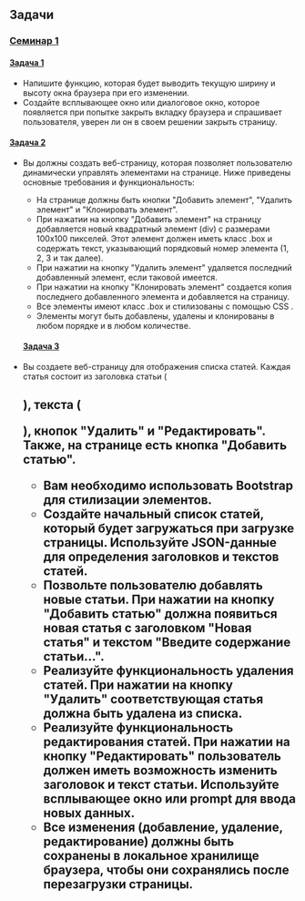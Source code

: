 ## Задачи

### [Семинар 1](https://github.com/enginoevadiana/geekbrains/tree/main/js-api/seminar1)

#### [Задача 1](https://github.com/enginoevadiana/geekbrains/blob/main/js-api/seminar1/script.js)
- Напишите функцию, которая будет выводить текущую ширину и высоту окна браузера при его изменении.
- Создайте всплывающее окно или диалоговое окно, которое появляется при попытке закрыть вкладку браузера и спрашивает пользователя, уверен ли он в своем решении закрыть страницу.

#### [Задача 2](https://github.com/enginoevadiana/geekbrains/blob/main/js-api/seminar1/script2.js)
- Вы должны создать веб-страницу, которая позволяет пользователю динамически управлять элементами на странице. Ниже приведены основные требования и функциональность:
	- На странице должны быть кнопки "Добавить элемент", "Удалить элемент" и "Клонировать элемент".
	- При нажатии на кнопку "Добавить элемент" на страницу добавляется новый квадратный элемент (div) с размерами 100x100 пикселей. Этот элемент должен иметь класс .box и содержать текст, указывающий порядковый номер элемента (1, 2, 3 и так далее).
	- При нажатии на кнопку "Удалить элемент" удаляется последний добавленный элемент, если таковой имеется.
	- При нажатии на кнопку "Клонировать элемент" создается копия последнего добавленного элемента и добавляется на страницу.
	- Все элементы имеют класс .box и стилизованы с помощью CSS .
	- Элементы могут быть добавлены, удалены и клонированы в любом порядке и в любом количестве.

	#### [Задача 3](https://github.com/enginoevadiana/geekbrains/blob/main/js-api/seminar1/script3.js)
- Вы создаете веб-страницу для отображения списка статей. Каждая статья состоит из заголовка статьи (<h2>), текста (<p>), кнопок "Удалить" и "Редактировать". Также, на странице есть кнопка "Добавить статью".
	* Вам необходимо использовать Bootstrap для стилизации элементов.
	* Создайте начальный список статей, который будет загружаться при загрузке страницы. Используйте JSON-данные для определения заголовков и текстов статей.
	* Позвольте пользователю добавлять новые статьи. При нажатии на кнопку "Добавить статью" должна появиться новая статья с заголовком "Новая статья" и текстом "Введите содержание статьи...".
	* Реализуйте функциональность удаления статей. При нажатии на кнопку "Удалить" соответствующая статья должна быть удалена из списка.
	* Реализуйте функциональность редактирования статей. При нажатии на кнопку "Редактировать" пользователь должен иметь возможность изменить заголовок и текст статьи. Используйте всплывающее окно или prompt для ввода новых данных.
	* Все изменения (добавление, удаление, редактирование) должны быть сохранены в локальное хранилище браузера, чтобы они сохранялись после перезагрузки страницы.